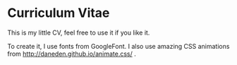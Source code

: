 # Curriculum Vitae

This is my little CV, feel free to use it if you like it.

To create it, I use fonts from GoogleFont.
I also use amazing CSS animations from http://daneden.github.io/animate.css/ .
